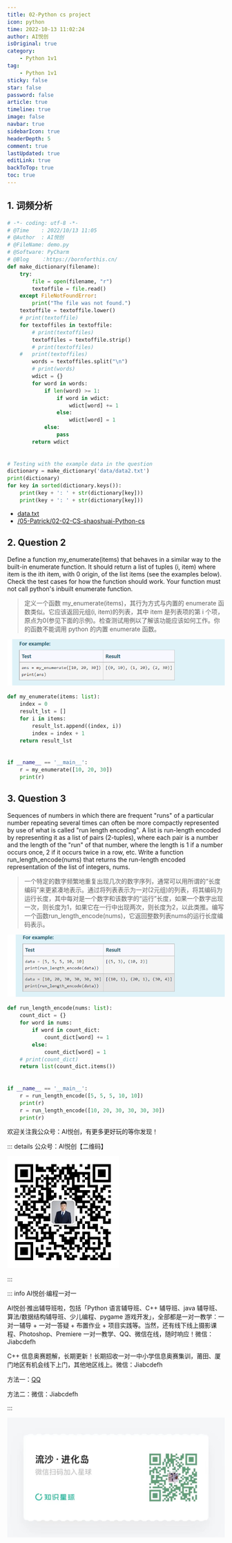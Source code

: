 ```yaml
---
title: 02-Python cs project
icon: python
time: 2022-10-13 11:02:24
author: AI悦创
isOriginal: true
category: 
    - Python 1v1
tag:
    - Python 1v1
sticky: false
star: false
password: false
article: true
timeline: true
image: false
navbar: true
sidebarIcon: true
headerDepth: 5
comment: true
lastUpdated: true
editLink: true
backToTop: true
toc: true
---
```


## 1. 词频分析

```python
# -*- coding: utf-8 -*-
# @Time    : 2022/10/13 11:05
# @Author  : AI悦创
# @FileName: demo.py
# @Software: PyCharm
# @Blog    ：https://bornforthis.cn/
def make_dictionary(filename):
	try:
		file = open(filename, "r")
		textoffile = file.read()
	except FileNotFoundError:
		print("The file was not found.")
	textoffile = textoffile.lower()
	# print(textoffile)
	for textoffiles in textoffile:
		# print(textoffiles)
		textoffiles = textoffile.strip()
		# print(textoffiles)
	# 	print(textoffiles)
		words = textoffiles.split("\n")
		# print(words)
		wdict = {}
		for word in words:
			if len(word) >= 1:
				if word in wdict:
					wdict[word] += 1
				else:
					wdict[word] = 1
			else:
				pass
		return wdict


# Testing with the example data in the question
dictionary = make_dictionary('data/data2.txt')
print(dictionary)
for key in sorted(dictionary.keys()):
	print(key + ': ' + str(dictionary[key]))
	print(key + ': ' + str(dictionary[key]))
```

-   [data.txt](/05-Patrick/02-02-CS-shaoshuai-Python-cs/data.txt)
-   [/05-Patrick/02-02-CS-shaoshuai-Python-cs](/05-Patrick/02-02-CS-shaoshuai-Python-cs/data.txt)



## 2. Question 2

Define a function my_enumerate(items) that behaves in a similar way to the built-in enumerate function. It should return a list of tuples (i, item) where item is the ith item, with 0 origin, of the list items (see the examples below). Check the test cases for how the function should work. Your function must not call python's inbuilt enumerate function.

>   定义一个函数 my_enumerate(items)，其行为方式与内置的 enumerate 函数类似。它应该返回元组(i, item)的列表，其中 item 是列表项的第 i 个项，原点为0(参见下面的示例)。检查测试用例以了解该功能应该如何工作。你的函数不能调用 python 的内置 enumerate 函数。

![image-20221013112157390](./02-CS-shaoshuai-Python-cs.assets/image-20221013112157390.png)

```python
def my_enumerate(items: list):
	index = 0
	result_lst = []
	for i in items:
		result_lst.append((index, i))
		index = index + 1
	return result_lst


if __name__ == '__main__':
	r = my_enumerate([10, 20, 30])
	print(r)
```

## 3. Question 3

Sequences of numbers in which there are frequent "runs" of a particular number repeating several times can often be more compactly represented by use of what is called "run length encoding". A list is run-length encoded by representing it as a list of pairs (2-tuples), where each pair is a number and the length of the "run" of that number, where the length is 1 if a number occurs once, 2 if it occurs twice in a row, etc. Write a function run_length_encode(nums) that returns the run-length encoded representation of the list of integers, nums.

>   一个特定的数字频繁地重复出现几次的数字序列，通常可以用所谓的“长度编码”来更紧凑地表示。通过将列表表示为一对(2元组)的列表，将其编码为运行长度，其中每对是一个数字和该数字的“运行”长度，如果一个数字出现一次，则长度为1，如果它在一行中出现两次，则长度为2，以此类推。编写一个函数run_length_encode(nums)，它返回整数列表nums的运行长度编码表示。

![image-20221013112904773](./02-CS-shaoshuai-Python-cs.assets/image-20221013112904773.png)

```python
def run_length_encode(nums: list):
	count_dict = {}
	for word in nums:
		if word in count_dict:
			count_dict[word] += 1
		else:
			count_dict[word] = 1
	# print(count_dict)
	return list(count_dict.items())


if __name__ == '__main__':
	r = run_length_encode([5, 5, 5, 10, 10])
	print(r)
	r = run_length_encode([10, 20, 30, 30, 30, 30])
	print(r)
```







欢迎关注我公众号：AI悦创，有更多更好玩的等你发现！

::: details 公众号：AI悦创【二维码】

![](/gzh.jpg)

:::

::: info AI悦创·编程一对一

AI悦创·推出辅导班啦，包括「Python 语言辅导班、C++ 辅导班、java 辅导班、算法/数据结构辅导班、少儿编程、pygame 游戏开发」，全部都是一对一教学：一对一辅导 + 一对一答疑 + 布置作业 + 项目实践等。当然，还有线下线上摄影课程、Photoshop、Premiere 一对一教学、QQ、微信在线，随时响应！微信：Jiabcdefh

C++ 信息奥赛题解，长期更新！长期招收一对一中小学信息奥赛集训，莆田、厦门地区有机会线下上门，其他地区线上。微信：Jiabcdefh

方法一：[QQ](http://wpa.qq.com/msgrd?v=3&uin=1432803776&site=qq&menu=yes)

方法二：微信：Jiabcdefh

:::

![](/zsxq.jpg)